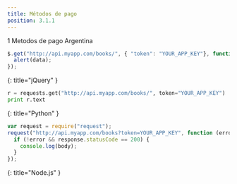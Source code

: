 ```yaml
---
title: Métodos de pago
position: 3.1.1
---
```


1 Metodos de pago Argentina



~~~ javascript
$.get("http://api.myapp.com/books/", { "token": "YOUR_APP_KEY"}, function(data) {
  alert(data);
});
~~~
{: title="jQuery" }
~~~ python
r = requests.get("http://api.myapp.com/books/", token="YOUR_APP_KEY")
print r.text
~~~
{: title="Python" }
~~~ javascript
var request = require("request");
request("http://api.myapp.com/books?token=YOUR_APP_KEY", function (error, response, body) {
  if (!error && response.statusCode == 200) {
    console.log(body);
  }
});
~~~
{: title="Node.js" }
